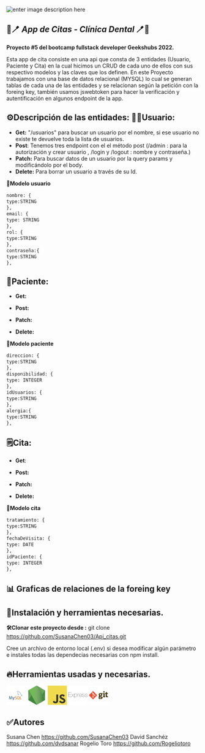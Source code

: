 ![enter image description here](https://img.freepik.com/vector-gratis/plantilla-diseno-logotipo-clinica-dental-simple_332233-310.jpg?size=626&ext=jpg)

🦷🪥 ***App de Citas - Clínica Dental*** 🪥🦷
-

**Proyecto #5 del bootcamp fullstack developer Geekshubs 2022.**

  Esta app de cita consiste en una api que consta de 3 entidades (Usuario, Paciente y Cita) en la cual hicimos un CRUD de cada uno de ellos con sus respectivo modelos y las claves que los definen. 
En este Proyecto trabajamos con una base de datos relacional (MYSQL) lo cual se generan tablas de cada una de las entidades y se relacionan según la petición con la foreing key, también usamos jswebtoken para hacer la verificación y autentificación en algunos endpoint de la app.


⚙️Descripción de las entidades:
👨‍💻Usuario:
- 
- **Get:**  "/usuarios" para buscar un usuario por el nombre, si ese usuario no existe te devuelve toda la lista de usuarios.
- **Post**: Tenemos tres endpoint con el el método post (/admin : para la autorización y crear usuario , /login y  /logout : nombre y contraseña.)
- **Patch:** Para buscar datos de un usuario por la query params y modificándolo por el body.
- **Delete:** Para borrar un usuario a través de su Id.

👀**Modelo usuario**

    nombre: {   
    type:STRING         
    }, 
    email: {
    type: STRING
    }, 
    rol: {
    type:STRING
    }, 
    contraseña:{
    type:STRING
    }, 

🙋Paciente:
-
- **Get:**  
- **Post:** 
- **Patch:**

- **Delete:**

👀**Modelo paciente**

    direccion: {   
    type:STRING         
    }, 
    disponibilidad: {
    type: INTEGER
    }, 
    idUsuarios: {
    type:STRING
    }, 
    alergia:{
    type:STRING
    }, 

🗒️Cita:
-
- **Get**:  
- **Post:** 
- **Patch:**

- **Delete:**

👀**Modelo  cita**

    tratamiento: {   
    type:STRING         
    }, 
    fechaDeVisita: {
    type: DATE
    }, 
    idPaciente: {
    type: INTEGER
    }, 

📊 Graficas de relaciones de la foreing key
-








🎯Instalación  y herramientas necesarias. 
-
**🛠️Clonar este proyecto desde :** 
git clone  https://github.com/SusanaChen03/Api_citas.git

Cree un archivo de entorno local (.env) si desea modificar algún parámetro e instales todas las dependecias necesarias con npm install.

**🔥Herramientas usadas y necesarias.**
-

 <code><img height="50" src="https://raw.githubusercontent.com/github/explore/80688e429a7d4ef2fca1e82350fe8e3517d3494d/topics/mysql/mysql.png"></code>  <code><img height="50" src="https://raw.githubusercontent.com/github/explore/80688e429a7d4ef2fca1e82350fe8e3517d3494d/topics/nodejs/nodejs.png"></code>  <code><img height="50" src="https://raw.githubusercontent.com/github/explore/80688e429a7d4ef2fca1e82350fe8e3517d3494d/topics/javascript/javascript.png"></code> <code><img height="50" src="https://raw.githubusercontent.com/github/explore/80688e429a7d4ef2fca1e82350fe8e3517d3494d/topics/express/express.png"></code> <code><img height="50" src="https://raw.githubusercontent.com/github/explore/80688e429a7d4ef2fca1e82350fe8e3517d3494d/topics/git/git.png"></code>

✅Autores 
-
Susana Chen https://github.com/SusanaChen03
David Sanchéz https://github.com/dvdsanar
Rogelio Toro https://github.com/Rogeliotoro

